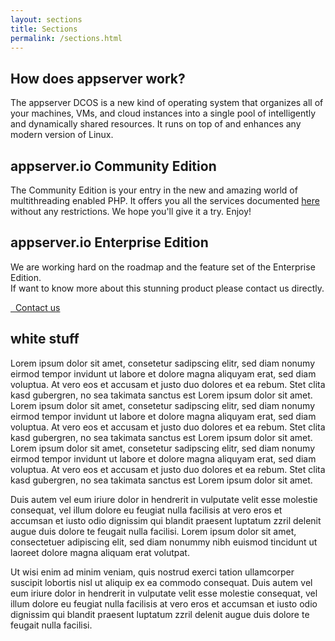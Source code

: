 ```yaml
---
layout: sections
title: Sections
permalink: /sections.html
---
```

<section class="black">
    <div class="container">
        <h2>How does appserver work?</h2>
        <p>
            The appserver DCOS is a new kind of operating system that organizes all of your machines, VMs, and cloud instances into a single pool of intelligently and dynamically shared resources. It runs on top of and enhances any modern version of Linux.
        </p>
    </div>
</section>
<section class="grey text-center">
    <div class="container">
        <h2>appserver.io Community Edition</h2>
        <p>
            The Community Edition is your entry in the new and amazing world of multithreading enabled PHP. It offers you all the services documented <a href="features.html">here</a> without any restrictions. We hope you'll give it a try. Enjoy!
        <p>
    </div>
</section>
<section class="blue text-center">
    <div class="container">
        <h2>appserver.io Enterprise Edition</h2>
        <p>
            We are working hard on the roadmap and the feature set of the Enterprise Edition.<br/>If want to know more about this stunning product please contact us directly.
        </p>
        <a class="btn btn-info btn-lg" href="{{ "/contact.html" | prepend: site.baseurl }}">
            <i class="fa fa-envelope-o"></i>&nbsp;&nbsp;Contact us
        </a>
    </div>
</section>
<section>
    <div class="container">
        <h2>white stuff</h2>
        <p>
            Lorem ipsum dolor sit amet, consetetur sadipscing elitr, sed diam nonumy eirmod tempor invidunt ut labore et dolore magna aliquyam erat, sed diam voluptua. At vero eos et accusam et justo duo dolores et ea rebum. Stet clita kasd gubergren, no sea takimata sanctus est Lorem ipsum dolor sit amet. Lorem ipsum dolor sit amet, consetetur sadipscing elitr, sed diam nonumy eirmod tempor invidunt ut labore et dolore magna aliquyam erat, sed diam voluptua. At vero eos et accusam et justo duo dolores et ea rebum. Stet clita kasd gubergren, no sea takimata sanctus est Lorem ipsum dolor sit amet. Lorem ipsum dolor sit amet, consetetur sadipscing elitr, sed diam nonumy eirmod tempor invidunt ut labore et dolore magna aliquyam erat, sed diam voluptua. At vero eos et accusam et justo duo dolores et ea rebum. Stet clita kasd gubergren, no sea takimata sanctus est Lorem ipsum dolor sit amet.
        </p>
        <p>
            Duis autem vel eum iriure dolor in hendrerit in vulputate velit esse molestie consequat, vel illum dolore eu feugiat nulla facilisis at vero eros et accumsan et iusto odio dignissim qui blandit praesent luptatum zzril delenit augue duis dolore te feugait nulla facilisi. Lorem ipsum dolor sit amet, consectetuer adipiscing elit, sed diam nonummy nibh euismod tincidunt ut laoreet dolore magna aliquam erat volutpat.
        </p>
        <p>
            Ut wisi enim ad minim veniam, quis nostrud exerci tation ullamcorper suscipit lobortis nisl ut aliquip ex ea commodo consequat. Duis autem vel eum iriure dolor in hendrerit in vulputate velit esse molestie consequat, vel illum dolore eu feugiat nulla facilisis at vero eros et accumsan et iusto odio dignissim qui blandit praesent luptatum zzril delenit augue duis dolore te feugait nulla facilisi.
        </p>
    </div>
</section>